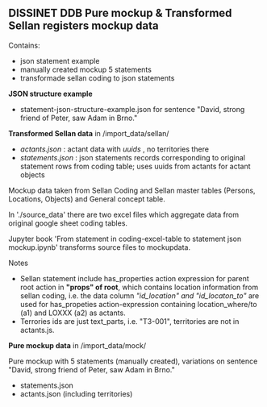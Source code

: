 ## DISSINET DDB Pure mockup & Transformed Sellan registers mockup data

Contains:
* json statement example
* manually created mockup 5 statements
* transformade sellan coding to json statements




__JSON structure example__
* statement-json-structure-example.json  for sentence "David, strong friend of Peter, saw Adam in Brno."

__Transformed Sellan data__  in  /import_data/sellan/
* *actants.json*  :  actant data with *uuids* , no territories there
* *statements.json* : json statements records corresponding to original statement rows from coding table; uses uuids from actants for actant objects 

Mockup data taken from Sellan Coding and Sellan master tables (Persons, Locations, Objects) and General concept table.

In './source_data' there are two excel files which aggregate data from original google sheet coding tables.

Jupyter book 'From statement in coding-excel-table  to statement json mockup.ipynb' transforms source files to mockupdata.

Notes
* Sellan statement include has_properties action expression for parent root action in __"props" of root__, which contains location information from sellan coding, i.e.  the data column *"id_location" and "id_locaton_to"*  are used for has_propeties action-expression containing location_where/to (a1) and  LOXXX (a2)  as actants. 
*  Terrories ids are just text_parts, i.e. "T3-001", territories are not in actants.js.


__Pure mockup data__  in  /import_data/mock/

Pure mockup with 5 statements (manually created), variations on sentence "David, strong friend of Peter, saw Adam in Brno."

* statements.json
* actants.json (including territories)



  


